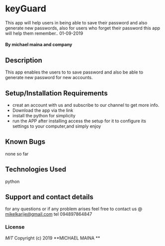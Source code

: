 # keyGuard
#### 
This app will help users in being able to save their password and also generate new passwords, also for users who forget their password this app will help them remember..
01-09-2019
#### By **michael maina and company**
## Description
This app enables the users to to save password and also be able to generate new password for new accounts.
## Setup/Installation Requirements
* creat an account with us and subscribe to our channel to get more info.
* Download the app via the link
* install the python for simplicity 
* run the APP
after installing access the setup for it to configure its settings to your computer,and simply enjoy
## Known Bugs
none so far
## Technologies Used
python

## Support and contact details
for any questions or if any problem arises feel free to contact us @ mikelkarije@gmail.com
tel 094897864847
### License
*MIT*
Copyright (c) 2019 **MICHAEL MAINA **
  